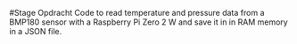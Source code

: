 #Stage Opdracht
Code to read temperature and pressure data from a BMP180 sensor with a Raspberry Pi Zero 2 W and save it in in RAM memory in a JSON file.
